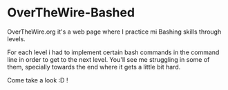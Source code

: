# OverTheWire-Bashed
OverTheWire.org it's a web page where I practice mi Bashing skills through levels.

  For each level i had to implement certain bash commands in the command line in order to get to the next level.
  You'll see me struggling in some of them, specially towards the end where it gets a little bit hard.
  
Come take a look :D !

